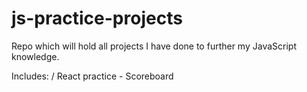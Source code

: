 # js-practice-projects
Repo which will hold all projects I have done to further my JavaScript knowledge.

Includes:
/ React practice - Scoreboard